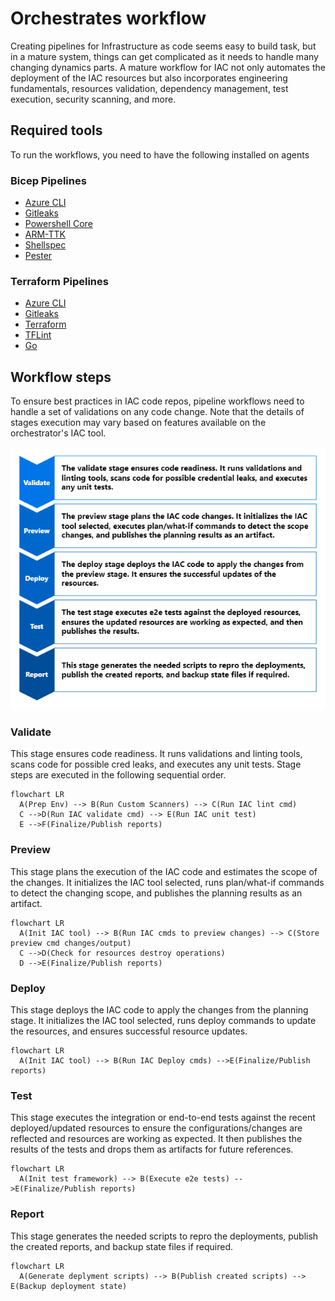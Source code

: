 # Orchestrates workflow

Creating pipelines for Infrastructure as code seems easy to build task, but in a mature system, things can get complicated as it needs to handle many changing dynamics parts. A mature workflow for IAC not only automates the deployment of the IAC resources but also incorporates engineering fundamentals, resources validation, dependency management, test execution, security scanning, and more.

## Required tools

To run the workflows, you need to have the following installed on agents

### Bicep Pipelines

- [Azure CLI](../orchestrators/scripts/setup-azcli.sh)
- [Gitleaks](../orchestrators/scripts/setup-gitleaks.sh)
- [Powershell Core](../orchestrators/scripts/setup-powershell.sh)
- [ARM-TTK](../orchestrators/scripts/setup-armttk.sh)
- [Shellspec](../orchestrators/scripts/setup-shellspec.sh)
- [Pester](../orchestrators/scripts/setup-pester.sh)

### Terraform Pipelines

- [Azure CLI](../orchestrators/scripts/setup-azcli.sh)
- [Gitleaks](../orchestrators/scripts/setup-gitleaks.sh)
- [Terraform](../orchestrators/scripts/setup-terraform.sh)
- [TFLint](../orchestrators/scripts/setup-tflint.sh)
- [Go](../orchestrators/scripts/setup-go.sh)

## Workflow steps

To ensure best practices in IAC code repos, pipeline workflows need to handle a set of validations on any code change. Note that the details of stages execution may vary based on features available on the orchestrator's IAC tool.

![Workflow steps](images/workflow.png)

### Validate

This stage ensures code readiness. It runs validations and linting tools, scans code for possible cred leaks, and executes any unit tests. Stage steps are executed in the following sequential order.

```mermaid
flowchart LR
  A(Prep Env) --> B(Run Custom Scanners) --> C(Run IAC lint cmd)
  C -->D(Run IAC validate cmd) --> E(Run IAC unit test)
  E -->F(Finalize/Publish reports)
```

### Preview

This stage plans the execution of the IAC code and estimates the scope of the changes. It initializes the IAC tool selected, runs plan/what-if commands to detect the changing scope, and publishes the planning results as an artifact.

```mermaid
flowchart LR
  A(Init IAC tool) --> B(Run IAC cmds to preview changes) --> C(Store preview cmd changes/output)
  C -->D(Check for resources destroy operations)
  D -->E(Finalize/Publish reports)
```

### Deploy

This stage deploys the IAC code to apply the changes from the planning stage. It initializes the IAC tool selected, runs deploy commands to update the resources, and ensures successful resource updates.

```mermaid
flowchart LR
  A(Init IAC tool) --> B(Run IAC Deploy cmds) -->E(Finalize/Publish reports)
```

### Test

This stage executes the integration or end-to-end tests against the recent deployed/updated resources to ensure the configurations/changes are reflected and resources are working as expected. It then publishes the results of the tests and drops them as artifacts for future references.

```mermaid
flowchart LR
  A(Init test framework) --> B(Execute e2e tests) -->E(Finalize/Publish reports)
```

### Report

This stage generates the needed scripts to repro the deployments, publish the created reports, and backup state files if required.

```mermaid
flowchart LR
  A(Generate deplyment scripts) --> B(Publish created scripts) --> E(Backup deployment state)
```
